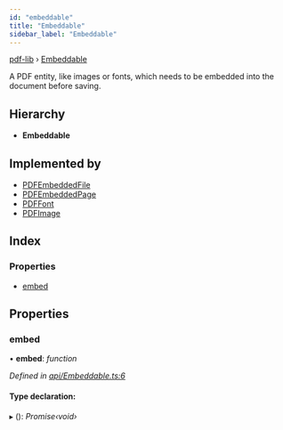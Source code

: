 ```yaml
---
id: "embeddable"
title: "Embeddable"
sidebar_label: "Embeddable"
---
```


[pdf-lib](../index.md) › [Embeddable](embeddable.md)

A PDF entity, like images or fonts, which needs to be embedded into the
document before saving.

## Hierarchy

* **Embeddable**

## Implemented by

* [PDFEmbeddedFile](../classes/pdfembeddedfile.md)
* [PDFEmbeddedPage](../classes/pdfembeddedpage.md)
* [PDFFont](../classes/pdffont.md)
* [PDFImage](../classes/pdfimage.md)

## Index

### Properties

* [embed](embeddable.md#embed)

## Properties

###  embed

• **embed**: *function*

*Defined in [api/Embeddable.ts:6](https://github.com/Hopding/pdf-lib/blob/556c73c/src/api/Embeddable.ts#L6)*

#### Type declaration:

▸ (): *Promise‹void›*
